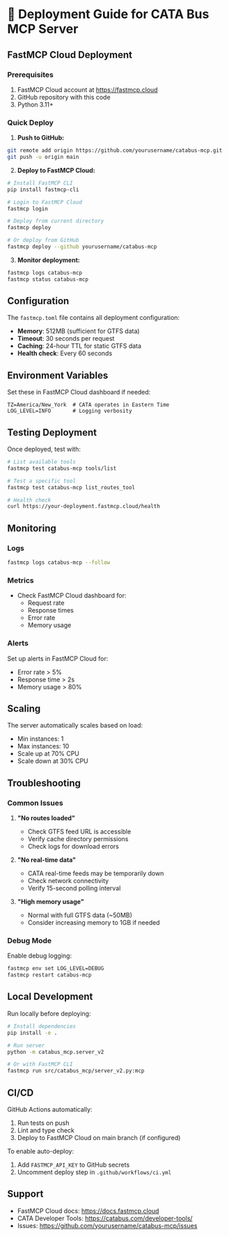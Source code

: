 # 🚀 Deployment Guide for CATA Bus MCP Server

## FastMCP Cloud Deployment

### Prerequisites
1. FastMCP Cloud account at https://fastmcp.cloud
2. GitHub repository with this code
3. Python 3.11+

### Quick Deploy

1. **Push to GitHub:**
```bash
git remote add origin https://github.com/yourusername/catabus-mcp.git
git push -u origin main
```

2. **Deploy to FastMCP Cloud:**
```bash
# Install FastMCP CLI
pip install fastmcp-cli

# Login to FastMCP Cloud
fastmcp login

# Deploy from current directory
fastmcp deploy

# Or deploy from GitHub
fastmcp deploy --github yourusername/catabus-mcp
```

3. **Monitor deployment:**
```bash
fastmcp logs catabus-mcp
fastmcp status catabus-mcp
```

## Configuration

The `fastmcp.toml` file contains all deployment configuration:

- **Memory**: 512MB (sufficient for GTFS data)
- **Timeout**: 30 seconds per request
- **Caching**: 24-hour TTL for static GTFS data
- **Health check**: Every 60 seconds

## Environment Variables

Set these in FastMCP Cloud dashboard if needed:

```env
TZ=America/New_York  # CATA operates in Eastern Time
LOG_LEVEL=INFO       # Logging verbosity
```

## Testing Deployment

Once deployed, test with:

```bash
# List available tools
fastmcp test catabus-mcp tools/list

# Test a specific tool
fastmcp test catabus-mcp list_routes_tool

# Health check
curl https://your-deployment.fastmcp.cloud/health
```

## Monitoring

### Logs
```bash
fastmcp logs catabus-mcp --follow
```

### Metrics
- Check FastMCP Cloud dashboard for:
  - Request rate
  - Response times
  - Error rate
  - Memory usage

### Alerts
Set up alerts in FastMCP Cloud for:
- Error rate > 5%
- Response time > 2s
- Memory usage > 80%

## Scaling

The server automatically scales based on load:
- Min instances: 1
- Max instances: 10
- Scale up at 70% CPU
- Scale down at 30% CPU

## Troubleshooting

### Common Issues

1. **"No routes loaded"**
   - Check GTFS feed URL is accessible
   - Verify cache directory permissions
   - Check logs for download errors

2. **"No real-time data"**
   - CATA real-time feeds may be temporarily down
   - Check network connectivity
   - Verify 15-second polling interval

3. **"High memory usage"**
   - Normal with full GTFS data (~50MB)
   - Consider increasing memory to 1GB if needed

### Debug Mode

Enable debug logging:
```bash
fastmcp env set LOG_LEVEL=DEBUG
fastmcp restart catabus-mcp
```

## Local Development

Run locally before deploying:

```bash
# Install dependencies
pip install -e .

# Run server
python -m catabus_mcp.server_v2

# Or with FastMCP CLI
fastmcp run src/catabus_mcp/server_v2.py:mcp
```

## CI/CD

GitHub Actions automatically:
1. Run tests on push
2. Lint and type check
3. Deploy to FastMCP Cloud on main branch (if configured)

To enable auto-deploy:
1. Add `FASTMCP_API_KEY` to GitHub secrets
2. Uncomment deploy step in `.github/workflows/ci.yml`

## Support

- FastMCP Cloud docs: https://docs.fastmcp.cloud
- CATA Developer Tools: https://catabus.com/developer-tools/
- Issues: https://github.com/yourusername/catabus-mcp/issues
